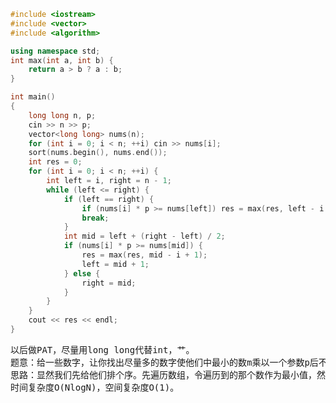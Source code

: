 ```CPP
#include <iostream>
#include <vector>
#include <algorithm>

using namespace std;
int max(int a, int b) {
	return a > b ? a : b;
}

int main()
{
	long long n, p;
	cin >> n >> p;
	vector<long long> nums(n);
	for (int i = 0; i < n; ++i) cin >> nums[i];
	sort(nums.begin(), nums.end());
	int res = 0;
	for (int i = 0; i < n; ++i) {
		int left = i, right = n - 1;
		while (left <= right) {
			if (left == right) {
				if (nums[i] * p >= nums[left]) res = max(res, left - i + 1);
				break;
			}
			int mid = left + (right - left) / 2;
			if (nums[i] * p >= nums[mid]) {
				res = max(res, mid - i + 1);
				left = mid + 1;
			} else {
				right = mid;
			}
		}
	}
	cout << res << endl;
}
```
<pre>
以后做PAT，尽量用long long代替int，艹。
题意：给一些数字，让你找出尽量多的数字使他们中最小的数m乘以一个参数p后不小于最大的数M。
思路：显然我们先给他们排个序。先遍历数组，令遍历到的那个数作为最小值，然后用二分法找到最大的那个数。
时间复杂度O(NlogN)，空间复杂度O(1)。
</pre>

